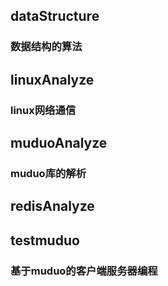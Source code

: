 ## dataStructure
### 数据结构的算法

## linuxAnalyze
### linux网络通信

## muduoAnalyze
### muduo库的解析

## redisAnalyze

## testmuduo
### 基于muduo的客户端服务器编程
